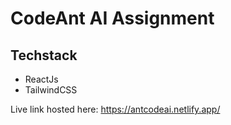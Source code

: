 # CodeAnt AI Assignment

## Techstack
- ReactJs
- TailwindCSS

Live link hosted here: https://antcodeai.netlify.app/




